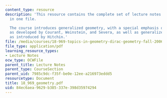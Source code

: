```yaml
---
content_type: resource
description: 'This resource contains the complete set of lecture notes for the course
  in one file.

  The course introduces generalized geometry, with a special emphasis on Dirac geometry,
  as developed by Courant, Weinstein, and Severa, as well as generalized complex geometry,
  as introduced by Hitchin.'
file: /media/courses/18-969-topics-in-geometry-dirac-geometry-fall-2006/84ec6aea9629b385337e398d35974294_18_969_geometry.pdf
file_type: application/pdf
learning_resource_types:
- Lecture Notes
ocw_type: OCWFile
parent_title: Lecture Notes
parent_type: CourseSection
parent_uid: 7985c9dc-f35f-be0e-12ee-a216973eddd5
resourcetype: Document
title: 18_969_geometry.pdf
uid: 84ec6aea-9629-b385-337e-398d35974294
---
```

